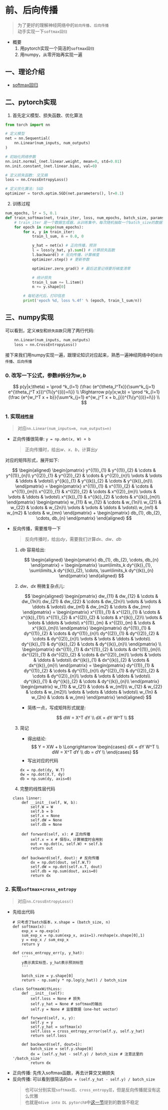 # 前、后向传播
> 为了更好的理解神经网络中的`前向传播`、`后向传播`  
> 动手实现一下`softmax回归`

- 概要
    1. 用pytorch实现一个简洁的`softmax回归`
    2. 用numpy，从零开始再实现一遍

## 一、理论介绍
- [softmax回归](CS229_笔记/判别模型/广义线性模型?id=_13-softmax)

## 二、pytorch实现
1. 首先定义模型、损失函数、优化算法

```python
from torch import nn

# 定义模型
net = nn.Sequential(
    nn.Linear(num_inputs, num_outputs)
)

# 初始化网络参数
nn.init.normal_(net.linear.weight, mean=0, std=0.01)
nn.init.constant_(net.linear.bias, val=0)

# 定义损失函数: 交叉熵
loss = nn.CrossEntropyLoss()

# 定义优化算法: SGD
optimizer = torch.optim.SGD(net.parameters(), lr=0.1)
```

2. 训练过程
```python
num_epochs, lr = 5, 0.1
def train_softmax(net, train_iter, loss, num_epochs, batch_size, params=None, lr=None, optimizer=None):
    # train_iter 是一个数据生成器，从训练集中，每次随机抽取一个batch_size的数据
    for epoch in range(num_epochs):
        for x, y in train_iter:
            train_l_sum, n = 0.0, 0

            y_hat = net(x) # 正向传播，预测
            l = loss(y_hat, y).sum() # 计算损失函数            
            l.backward() # 反向传播，计算梯度
            optimizer.step() # 更新参数

            optimizer.zero_grad() # 最后这里记得要将梯度清零

            # 统计损失
            train_l_sum += l.item()
            n += y.shape[0]

        # 每轮迭代后，打印信息
        print('epoch %d, loss %.4f' % (epoch, train_l_sum/n))

```

## 三、numpy实现
可以看到，定义`模型`和`损失函数`只用了两行代码:
```python
    nn.Linear(num_inputs, num_outputs)
    loss = nn.CrossEntropyLoss()
```

接下来我们用numpy实现一遍，跟理论知识对应起来，熟悉一遍神经网络中的`前向传播`、`后向传播`

### 0. 改写一下公式，参数$\theta$拆分为$w,b$
$$ 
p(y|x;\theta) = \prod ^k_{l=1} (\frac {e^{\theta_l^Tx}}{\sum^k_{j=1} e^{\theta_j^T x}})^{1\{y^{(i)}=l\}} \\
\Rightarrow p(y|x;w,b) = \prod ^k_{l=1} (\frac {e^{w_l^T x + b}}{\sum^k_{j=1} e^{w_j^T x + b_j}})^{1\{y^{(i)}=l\}} \\
$$

### 1. 实现`线性层`
> 对应`nn.Linear(num_inputs=m, num_outputs=n)`

- 正向传播很简单: `y = np.dot(x, W) + b`  
    > 正向传播时，给出$w、x、b$，计算出$y$  

对应的矩阵形式，展开如下:

$$
\begin{aligned}
    \begin{pmatrix}
        y^{(1)}_{1} & y^{(1)}_{2} & \cdots & y^{(1)}_{n}\\
        y^{(2)}_{1} & y^{(2)}_{2} & \cdots & y^{(2)}_{n}\\
        \vdots & \vdots & \ddots & \vdots\\
        y^{(k)}_{1} & y^{(k)}_{2} & \cdots & y^{(k)}_{n}\\
    \end{pmatrix}
    = 
    \begin{pmatrix}
        x^{(1)}_{1} & x^{(1)}_{2} & \cdots & x^{(1)}_{m}\\
        x^{(2)}_{1} & x^{(2)}_{2} & \cdots & x^{(2)}_{m}\\
        \vdots & \vdots & \ddots & \vdots\\
        x^{(k)}_{1} & x^{(k)}_{2} & \cdots & x^{(k)}_{m}\\
    \end{pmatrix}
    \begin{pmatrix}
        w_{11} & w_{12} & \cdots & w_{1n}\\
        w_{21} & w_{22} & \cdots & w_{2n}\\
        \vdots & \vdots & \ddots & \vdots\\
        w_{m1} & w_{m2} & \cdots & w_{mn}
    \end{pmatrix}
    +
    \begin{pmatrix}
        db_{1}, db_{2}, \cdots, db_{n}
    \end{pmatrix}
\end{aligned}
$$

- 反向传播，需要推导一下
    > 反向传播时，给出$dy$，需要我们计算$dx、dw、db$

    1. $db$ 容易给出:  

        $$
        \begin{aligned}
            \begin{pmatrix}
                db_{1}, db_{2}, \cdots, db_{n}
            \end{pmatrix}
            =
            \begin{pmatrix}
                \sum\limits_k dy^{(k)}_{1}, \sum\limits_k dy^{(k)}_{2}, \cdots, \sum\limits_k dy^{(k)}_{n}
            \end{pmatrix}
        \end{aligned}
        $$

    2. $dw、dx$ 稍微复杂点儿:

        $$
        \begin{aligned}
            \begin{pmatrix}
                dw_{11} & dw_{12} & \cdots & dw_{1n}\\
                dw_{21} & dw_{22} & \cdots & dw_{2n}\\
                \vdots & \vdots & \ddots & \vdots\\
                dw_{m1} & dw_{m2} & \cdots & dw_{mn}
            \end{pmatrix}
            =
            \begin{pmatrix}
                x^{(1)}_{1} & x^{(2)}_{1} & \cdots & x^{(k)}_{1}\\
                x^{(1)}_{2} & x^{(2)}_{2} & \cdots & x^{(k)}_{2}\\
                \vdots & \vdots & \ddots & \vdots\\
                x^{(1)}_{m} & x^{(2)}_{m} & \cdots & x^{(k)}_{m}\\
            \end{pmatrix}
            \begin{pmatrix}
                dy^{(1)}_{1} & dy^{(1)}_{2} & \cdots & dy^{(1)}_{n}\\
                dy^{(2)}_{1} & dy^{(2)}_{2} & \cdots & dy^{(2)}_{n}\\
                \vdots & \vdots & \ddots & \vdots\\
                dy^{(k)}_{1} & dy^{(k)}_{2} & \cdots & dy^{(k)}_{n}\\
            \end{pmatrix}  \\
            \begin{pmatrix}
                dx^{(1)}_{1} & dx^{(1)}_{2} & \cdots & dx^{(1)}_{m}\\
                dx^{(2)}_{1} & dx^{(2)}_{2} & \cdots & dx^{(2)}_{m}\\
                \vdots & \vdots & \ddots & \vdots\\
                dx^{(k)}_{1} & dx^{(k)}_{2} & \cdots & dx^{(k)}_{m}\\
            \end{pmatrix}
            =
            \begin{pmatrix}
                dy^{(1)}_{1} & dy^{(1)}_{2} & \cdots & dy^{(1)}_{n}\\
                dy^{(2)}_{1} & dy^{(2)}_{2} & \cdots & dy^{(2)}_{n}\\
                \vdots & \vdots & \ddots & \vdots\\
                dy^{(k)}_{1} & dy^{(k)}_{2} & \cdots & dy^{(k)}_{n}\\
            \end{pmatrix}
            \begin{pmatrix}
                w_{11} & w_{21} & \cdots & w_{m1}\\
                w_{12} & w_{22} & \cdots & w_{m2}\\
                \vdots & \vdots & \ddots & \vdots\\
                w_{1n} & w_{2n} & \cdots & w_{mn}
            \end{pmatrix}
        \end{aligned}
        $$

        - 简练一点，写成矩阵形式就是:
        
            $$
                dW = X^T dY \\
                dX = dY W^T \\
            $$

    3. 简记
        - 得出结论:
        $$
            Y = XW + b \Longrightarrow 
            \begin{cases}
            dX = dY W^T \\
            dW = X^T dY \\
            db = dY \\
            \end{cases}
        $$
        - 写出对应的代码
        ```
        dx = np.dot(dy, W.T)
        dw = np.dot(X.T, dy)
        db = np.sum(dy, axis=0)
        ```
    4. 完整的线性层代码
    ```
    class linner:
        def __init__(self, W, b):
            self.W = W
            self.b = b
            self.x = None
            self.dW = None
            self.db = None
        
        def forward(self, x): # 正向传播
            self.x = x # 保存x，计算梯度时会用到
            out = np.dot(x, self.W) + self.b
            return out
        
        def backward(self, dout): # 反向传播
            dx = np.dot(dout, self.W.T)
            self.dW = np.dot(self.x.T, dout)
            self.db = np.sum(dout, axis=0)
            return dx
    ```

### 2. 实现`softmax+cross_entropy`
> 对应`nn.CrossEntropyLoss()`

- 先给出代码
    ```
    # 只考虑了batch版本，x.shape = (batch_size, n)
    def softmax(x):
        exp_x = np.exp(x)
        sum_exp_x = np.sum(exp_x, axis=1).reshape(x.shape[0],1)
        y = exp_x / sum_exp_x
        return y

    def cross_entropy_err(y, y_hat):
        '''
        y表示真实标签，y_hat表示预测标签
        '''
        
        batch_size = y.shape[0]
        return - np.sum(y * np.log(y_hat)) / batch_size

    class SoftmaxWithLoss:
        def __init__(self):
            self.loss = None # 损失
            self.y_hat = None # softmax的输出
            self.y = None # 监督数据（one-hot vector）
        
        def forward(self, x, y):
            self.y = y
            self.y_hat = softmax(x)
            self.loss = cross_entropy_error(self.y, self.y_hat)
            return self.loss
        
        def backward(self, dout=1):
            batch_size = self.y.shape[0]
            dx = (self.y_hat - self.y) / batch_size # 注意这里的 '/batch_size'
            return dx
    ```
- 正向传播: 先传入softmax函数，再去计算交叉熵损失
- 反向传播: 可以看到很简洁的`dx = (self.y_hat - self.y) / batch_size`
    > 也可以分别实现`softmax层`、`cross_entropy层`，但是反向传播就没有这么优雅  
    > 也就是`《dive into DL pytorch》`中[这一节](https://tangshusen.me/Dive-into-DL-PyTorch/#/chapter03_DL-basics/3.7_softmax-regression-pytorch?id=_373-softmax和交叉熵损失函数)提到的数值不稳定